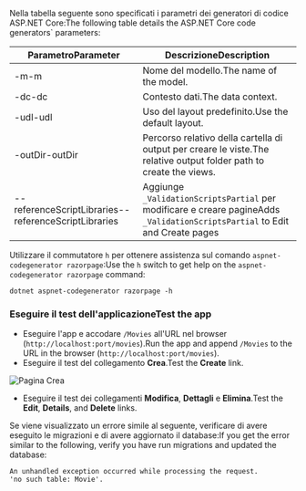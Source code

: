 <span data-ttu-id="8a54a-101">Nella tabella seguente sono specificati i parametri dei generatori di codice ASP.NET Core:</span><span class="sxs-lookup"><span data-stu-id="8a54a-101">The following table details the ASP.NET Core code generators\` parameters:</span></span>

| <span data-ttu-id="8a54a-102">Parametro</span><span class="sxs-lookup"><span data-stu-id="8a54a-102">Parameter</span></span>               | <span data-ttu-id="8a54a-103">Descrizione</span><span class="sxs-lookup"><span data-stu-id="8a54a-103">Description</span></span>|
| ----------------- | ------------ |
| <span data-ttu-id="8a54a-104">-m</span><span class="sxs-lookup"><span data-stu-id="8a54a-104">-m</span></span>  | <span data-ttu-id="8a54a-105">Nome del modello.</span><span class="sxs-lookup"><span data-stu-id="8a54a-105">The name of the model.</span></span> |
| <span data-ttu-id="8a54a-106">-dc</span><span class="sxs-lookup"><span data-stu-id="8a54a-106">-dc</span></span>  | <span data-ttu-id="8a54a-107">Contesto dati.</span><span class="sxs-lookup"><span data-stu-id="8a54a-107">The data context.</span></span> |
| <span data-ttu-id="8a54a-108">-udl</span><span class="sxs-lookup"><span data-stu-id="8a54a-108">-udl</span></span> | <span data-ttu-id="8a54a-109">Uso del layout predefinito.</span><span class="sxs-lookup"><span data-stu-id="8a54a-109">Use the default layout.</span></span> |
| <span data-ttu-id="8a54a-110">-outDir</span><span class="sxs-lookup"><span data-stu-id="8a54a-110">-outDir</span></span> | <span data-ttu-id="8a54a-111">Percorso relativo della cartella di output per creare le viste.</span><span class="sxs-lookup"><span data-stu-id="8a54a-111">The relative output folder path to create the views.</span></span> |
| <span data-ttu-id="8a54a-112">--referenceScriptLibraries</span><span class="sxs-lookup"><span data-stu-id="8a54a-112">--referenceScriptLibraries</span></span> | <span data-ttu-id="8a54a-113">Aggiunge `_ValidationScriptsPartial` per modificare e creare pagine</span><span class="sxs-lookup"><span data-stu-id="8a54a-113">Adds `_ValidationScriptsPartial` to Edit and Create pages</span></span> |

<span data-ttu-id="8a54a-114">Utilizzare il commutatore `h` per ottenere assistenza sul comando `aspnet-codegenerator razorpage`:</span><span class="sxs-lookup"><span data-stu-id="8a54a-114">Use the `h` switch to get help on the `aspnet-codegenerator razorpage` command:</span></span>

```console
dotnet aspnet-codegenerator razorpage -h
```
<a name="test"></a>
### <a name="test-the-app"></a><span data-ttu-id="8a54a-115">Eseguire il test dell'applicazione</span><span class="sxs-lookup"><span data-stu-id="8a54a-115">Test the app</span></span>

* <span data-ttu-id="8a54a-116">Eseguire l'app e accodare `/Movies` all'URL nel browser (`http://localhost:port/movies`).</span><span class="sxs-lookup"><span data-stu-id="8a54a-116">Run the app and append `/Movies` to the URL in the browser (`http://localhost:port/movies`).</span></span>
* <span data-ttu-id="8a54a-117">Eseguire il test del collegamento **Crea**.</span><span class="sxs-lookup"><span data-stu-id="8a54a-117">Test the **Create** link.</span></span>

 ![Pagina Crea](../../tutorials/razor-pages/model/_static/conan.png)

<a name="scaffold"></a>

* <span data-ttu-id="8a54a-119">Eseguire il test dei collegamenti **Modifica**, **Dettagli** e **Elimina**.</span><span class="sxs-lookup"><span data-stu-id="8a54a-119">Test the **Edit**, **Details**, and **Delete** links.</span></span>

<span data-ttu-id="8a54a-120">Se viene visualizzato un errore simile al seguente, verificare di avere eseguito le migrazioni e di avere aggiornato il database:</span><span class="sxs-lookup"><span data-stu-id="8a54a-120">If you get the error similar to the following, verify you have run migrations and updated the database:</span></span>

```
An unhandled exception occurred while processing the request.
'no such table: Movie'.
```

